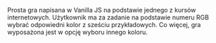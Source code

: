 Prosta gra napisana w Vanilla JS na podstawie jednego z kursów internetowych.
Użytkownik ma za zadanie na podstawie numeru RGB wybrać odpowiedni kolor z sześciu przykładowych. Co więcej, gra wyposażona jest w opcję wyboru innego koloru. 
